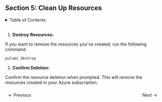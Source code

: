 
## Section 5: Clean Up Resources



<details markdown="block">
   <summary>Table of Contents</summary>

- [Introduction](https://bitquip.github.io/Azure-SQL/1_introduction)
- [Prerequisites](https://bitquip.github.io/Azure-SQL/2_prerequisites)
- [Setup](https://bitquip.github.io/Azure-SQL/3_setup)
- [Define](https://bitquip.github.io/Azure-SQL/4_define)
- [Deploy](https://bitquip.github.io/Azure-SQL/5_deploy)
- [Cleanup](https://bitquip.github.io/Azure-SQL/6_cleanup)
- [Conclusion](https://bitquip.github.io/Azure-SQL/7_conclusion)

</details>

<br>

1. **Destroy Resources:**

If you want to remove the resources you've created, run the following command:

```bash
pulumi destroy
```

2. **Confirm Deletion:**

Confirm the resource deletion when prompted. This will remove the resources created in your Azure subscription.

<div style="display: flex; justify-content: space-between; align-items: center;">
    <a href="https://bitquip.github.io/Azure-SQL/5_deploy" style="margin: 10px; text-decoration: none;">← Previous</a>
    <a href="https://bitquip.github.io/Azure-SQL/7_conclusion" style="margin: 10px; text-decoration: none;">Next →</a>
</div>
